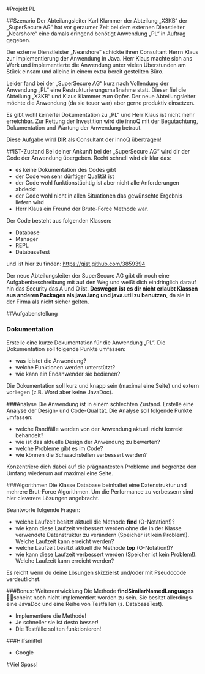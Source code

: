 #Projekt PL

##Szenario
Der Abteilungsleiter Karl Klammer der Abteilung „X3KB“ der „SuperSecure AG“ hat vor geraumer Zeit bei dem externen Dienstleiter „Nearshore“ eine damals dringend benötigt Anwendung „PL“ in Auftrag gegeben.

Der externe Dienstleister „Nearshore“ schickte ihren Consultant Herrn Klaus zur Implementierung der Anwendung in Java. Herr Klaus machte sich ans Werk und implementierte die Anwendung unter vielen Überstunden am Stück einsam und alleine in einem extra bereit gestellten Büro.
 
Leider fand bei der „SuperSecure AG“ kurz nach Vollendung der Anwendung „PL“ eine Restrukturierungsmaßnahme statt. Dieser fiel die Abteilung „X3KB“ und Klaus Klammer zum Opfer. Der neue Abteilungsleiter möchte die Anwendung (da sie teuer war) aber gerne produktiv einsetzen.

Es gibt wohl keinerlei Dokumentation zu „PL“ und Herr Klaus ist nicht mehr erreichbar. Zur Rettung der Investition wird die innoQ mit der Begutachtung, Dokumentation und Wartung der Anwendung betraut.

Diese Aufgabe wird **DIR** als Consultant der innoQ übertragen!

##IST-Zustand
Bei deiner Ankunft bei der „SuperSecure AG“ wird dir der Code der Anwendung übergeben. Recht schnell wird dir klar das:

- es keine Dokumentation des Codes gibt
- der Code von sehr dürftiger Qualität ist
- der Code wohl funktionstüchtig ist aber nicht alle Anforderungen abdeckt
- der Code wohl nicht in allen Situationen das gewünschte Ergebnis liefern wird
- Herr Klaus ein Freund der Brute-Force Methode war.

Der Code besteht aus folgenden Klassen:

- Database
- Manager
- REPL
- DatabaseTest

und ist hier zu finden: https://gist.github.com/3859394

Der neue Abteilungsleiter der SuperSecure AG gibt dir noch eine Aufgabenbeschreibung mit auf den Weg und weißt dich eindringlich darauf hin das Security das A und O ist. **Deswegen ist es dir nicht erlaubt Klassen aus anderen Packages als java.lang und java.util zu benutzen**, da sie in der Firma als nicht sicher gelten.

##Aufgabenstellung
### Dokumentation
Erstelle eine kurze Dokumentation für die Anwendung „PL“. Die Dokumentation soll folgende Punkte umfassen:

- was leistet die Anwendung?
- welche Funktionen werden unterstützt?
- wie kann ein Endanwender sie bedienen?

Die Dokumentation soll kurz und knapp sein (maximal eine Seite) und extern vorliegen (z.B. Word aber keine JavaDoc).

###Analyse
Die Anwendung ist in einem schlechten Zustand. Erstelle eine Analyse der Design- und Code-Qualität. Die Analyse soll folgende Punkte umfassen:

- welche Randfälle werden von der Anwendung aktuell nicht korrekt behandelt?
- wie ist das aktuelle Design der Anwendung zu bewerten?
- welche Probleme gibt es im Code?
- wie können die Schwachstellen verbessert werden?

Konzentriere dich dabei auf die prägnantesten Probleme und begrenze den Umfang wiederum auf maximal eine Seite.

###Algorithmen
Die Klasse Database beinhaltet eine Datenstruktur und mehrere Brut-Force Algorithmen. Um die Performance zu verbessern sind hier cleverere Lösungen angebracht.
 
Beantworte folgende Fragen:

- welche Laufzeit besitzt aktuell die Methode **find** (O-Notation!)?
- wie kann diese Laufzeit verbessert werden ohne die in der Klasse verwendete Datenstruktur zu verändern (Speicher ist kein Problem!). Welche Laufzeit kann erreicht werden?
- welche Laufzeit besitzt aktuell die Methode **top** (O-Notation!)?
- wie kann diese Laufzeit verbessert werden (Speicher ist kein Problem!). Welche Laufzeit kann erreicht werden?

Es reicht wenn du deine Lösungen skizzierst und/oder mit Pseudocode verdeutlichst.

###Bonus: Weiterentwicklung
Die Methode **findSimilarNamedLanguages** scheint noch nicht implementiert worden zu sein. Sie besitzt allerdings eine JavaDoc und eine Reihe von Testfällen (s. DatabaseTest).

- Implementiere die Methode!
- Je schneller sie ist desto besser!
- Die Testfälle sollten funktionieren!

###Hilfsmittel
- Google




#Viel Spass!
